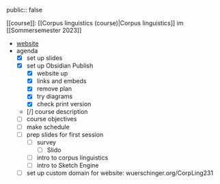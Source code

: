 public:: false

[[course]]: [[Corpus linguistics (course)|Corpus linguistics]]
im [[Sommersemester 2023]]

- [website](https://publish.obsidian.md/corpling231)
- agenda
	- [x] set up slides
	- [x] set up Obsidian Publish
		- [x] website up
		- [x] links and embeds
		- [x] remove plan
		- [x] try diagrams
		- [x] check print version
	- [/] course description
	- [ ] course objectives
	- [ ] make schedule
	- [ ] prep slides for first session
		- [ ] survey
			- [ ] Slido
		- [ ] intro to corpus linguistics
		- [ ] intro to Sketch Engine
	- [ ] set up custom domain for website: wuerschinger.org/CorpLing231